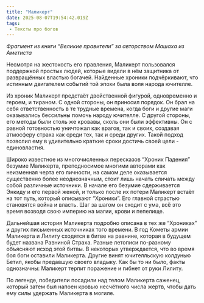 ```yaml
---
title: "Маликерт"
date: 2025-08-07T19:54:42.019Z
tags:
 - Тексты про богов
---
```


*Фрагмент из книги “Великие правители” за авторством Машаха из Аметиста*

Несмотря на жестокость его правления, Маликерт пользовался поддержкой
простых людей, которые видели в нём защитника от развращённых властью
богачей. Найденные хроники подчёркивают, что истинным двигателем событий
той эпохи была воля народа ючителле.

Из хроник Маликерт предстаёт двойственной фигурой, одновременно и
героем, и тираном. С одной стороны, он приносил порядок. Он брал на себя
ответственность в те трудные времена, когда боги и другие маги
оказывались бессильны помочь народу ючителле. С другой стороны, его
методы были столь же кровавы, сколь они были эффективны. Он с равной
готовностью уничтожал как врагов, так и своих, создавая атмосферу страха
как среди тех, так и среди других. Такой подход позволил ему в
удивительно краткие сроки достичь своей цели - единовластия.

Широко известное из многочисленных пересказов “Хроник Падения” безумие
Маликерта, преподносимое многими авторами как неизменная черта его
личности, на самом деле оказывается существенно более неоднозначным,
стоит лишь начать сличать между собой различные источники. В начале его
безумие сдерживается Энкиду и его первой женой, и только после их потери
Маликерт встаёт на тот путь, который описывают “Хроники”. Его главной
страстью становятся война и власть. Шаг за шагом он сходит с ума, всё
это время возводя свою империю на магии, крови и пепелище.

Дальнейшая история Маликерта подробно описана в тех же “Хрониках” и
других письменных источниках того времени. В год Кометы армии Маликерта
и Лилиту сходятся в битве на равнине, которая в будущем будет названа
Равниной Страха. Разные летописи по-разному объясняют исход этой битвы.
В некоторых утверждается, что во время боя боги оставили Маликерта.
Другие винят ючителльскую колдунью Бетил, якобы предавшую своего
владыку. Как бы то ни было, факты однозначны: Маликерт терпит поражение
и гибнет от руки Лилиту.

По легенде, победители посадили над телом Маликерта саженец, который
затем был напоен кровью несчётного числа жертв, чтобы дать ему силы
удержать Маликерта в могиле.
